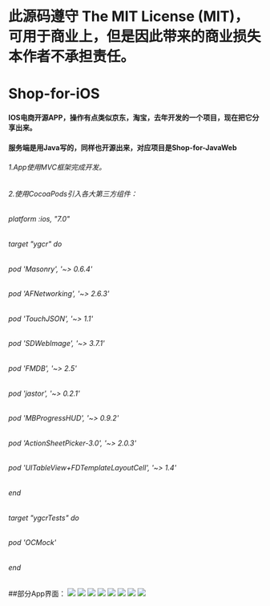 # 此源码遵守 The MIT License (MIT)，可用于商业上，但是因此带来的商业损失本作者不承担责任。

# Shop-for-iOS

#### IOS电商开源APP，操作有点类似京东，淘宝，去年开发的一个项目，现在把它分享出来。
#### 服务端是用Java写的，同样也开源出来，对应项目是Shop-for-JavaWeb

###### 1.App使用MVC框架完成开发。
###### 2.使用CocoaPods引入各大第三方组件：
###### platform :ios, "7.0"
###### target "ygcr" do
######     pod 'Masonry', '~> 0.6.4'
######     pod 'AFNetworking', '~> 2.6.3'
######     pod 'TouchJSON', '~> 1.1'
######     pod 'SDWebImage', '~> 3.7.1'
######     pod 'FMDB', '~> 2.5'
######     pod 'jastor', '~> 0.2.1'
######     pod 'MBProgressHUD', '~> 0.9.2'
######     pod 'ActionSheetPicker-3.0', '~> 2.0.3'
######     pod 'UITableView+FDTemplateLayoutCell', '~> 1.4'
###### end
###### target "ygcrTests" do
######     pod 'OCMock'
###### end


##部分App界面：
![](https://raw.githubusercontent.com/YKXMall/Shop-for-iOS/master/Screenshoot/IMG_6733.jpg)
![](https://raw.githubusercontent.com/YKXMall/Shop-for-iOS/master/Screenshoot/IMG_6734.jpg)
![](https://raw.githubusercontent.com/YKXMall/Shop-for-iOS/master/Screenshoot/IMG_6735.jpg)
![](https://raw.githubusercontent.com/YKXMall/Shop-for-iOS/master/Screenshoot/IMG_6737.jpg)
![](https://raw.githubusercontent.com/YKXMall/Shop-for-iOS/master/Screenshoot/IMG_6736.jpg)
![](https://raw.githubusercontent.com/YKXMall/Shop-for-iOS/master/Screenshoot/IMG_6738.jpg)
![](https://raw.githubusercontent.com/YKXMall/Shop-for-iOS/master/Screenshoot/IMG_6740.jpg)
![](https://raw.githubusercontent.com/YKXMall/Shop-for-iOS/master/Screenshoot/IMG_6741.jpg)
